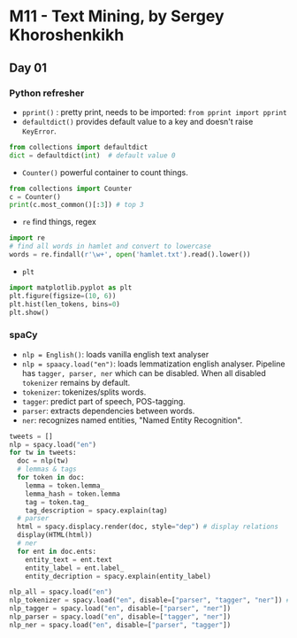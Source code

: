 # M11 - Text Mining, by Sergey Khoroshenkikh

## Day 01

### Python refresher

- `pprint()` : pretty print, needs to be imported: `from pprint import pprint`
- `defaultdict()` provides default value to a key and doesn't raise `KeyError`.

```py
from collections import defaultdict
dict = defaultdict(int)  # default value 0
```
- `Counter()` powerful container to count things.

```py
from collections import Counter
c = Counter()
print(c.most_common()[:3]) # top 3
```

- `re` find things, regex

```py
import re
# find all words in hamlet and convert to lowercase
words = re.findall(r'\w+', open('hamlet.txt').read().lower())
```

- `plt`

```py
import matplotlib.pyplot as plt
plt.figure(figsize=(10, 6))
plt.hist(len_tokens, bins=0)
plt.show()
```

### spaCy

- `nlp = English()`: loads vanilla english text analyser
- `nlp = spaacy.load("en")`: loads lemmatization english analyser. Pipeline has `tagger, parser, ner` which can be disabled. When all disabled `tokenizer` remains by default.
- `tokenizer`: tokenizes/splits words.
- `tagger`: predict part of speech, POS-tagging.
- `parser`: extracts dependencies between words.
- `ner`: recognizes named entities, "Named Entity Recognition".

```py
tweets = []
nlp = spacy.load("en")
for tw in tweets:
  doc = nlp(tw)
  # lemmas & tags
  for token in doc:
    lemma = token.lemma_
    lemma_hash = token.lemma
    tag = token.tag_
    tag_description = spacy.explain(tag)
  # parser
  html = spacy.displacy.render(doc, style="dep") # display relations
  display(HTML(html))
  # ner
  for ent in doc.ents:
    entity_text = ent.text
    entity_label = ent.label_
    entity_decription = spacy.explain(entity_label)

nlp_all = spacy.load("en")
nlp_tokenizer = spacy.load("en", disable=["parser", "tagger", "ner"]) # none
nlp_tagger = spacy.load("en", disable=["parser", "ner"])
nlp_parser = spacy.load("en", disable=["tagger", "ner"])
nlp_ner = spacy.load("en", disable=["parser", "tagger"])
```
